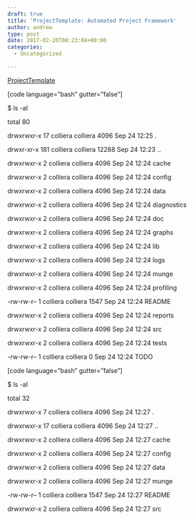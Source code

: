```yaml
---
draft: true
title: 'ProjectTemplate: Automated Project Framework'
author: andrew
type: post
date: 2017-02-26T08:23:04+00:00
categories:
  - Uncategorized

---
```

[ProjectTemplate][1]

[code language=&#8221;bash&#8221; gutter=&#8221;false&#8221;]
  
$ ls -al
  
total 80
  
drwxrwxr-x 17 colliera colliera 4096 Sep 24 12:25 .
  
drwxr-xr-x 181 colliera colliera 12288 Sep 24 12:23 ..
  
drwxrwxr-x 2 colliera colliera 4096 Sep 24 12:24 cache
  
drwxrwxr-x 2 colliera colliera 4096 Sep 24 12:24 config
  
drwxrwxr-x 2 colliera colliera 4096 Sep 24 12:24 data
  
drwxrwxr-x 2 colliera colliera 4096 Sep 24 12:24 diagnostics
  
drwxrwxr-x 2 colliera colliera 4096 Sep 24 12:24 doc
  
drwxrwxr-x 2 colliera colliera 4096 Sep 24 12:24 graphs
  
drwxrwxr-x 2 colliera colliera 4096 Sep 24 12:24 lib
  
drwxrwxr-x 2 colliera colliera 4096 Sep 24 12:24 logs
  
drwxrwxr-x 2 colliera colliera 4096 Sep 24 12:24 munge
  
drwxrwxr-x 2 colliera colliera 4096 Sep 24 12:24 profiling
  
-rw-rw-r&#8211; 1 colliera colliera 1547 Sep 24 12:24 README
  
drwxrwxr-x 2 colliera colliera 4096 Sep 24 12:24 reports
  
drwxrwxr-x 2 colliera colliera 4096 Sep 24 12:24 src
  
drwxrwxr-x 2 colliera colliera 4096 Sep 24 12:24 tests
  
-rw-rw-r&#8211; 1 colliera colliera 0 Sep 24 12:24 TODO
  


[code language=&#8221;bash&#8221; gutter=&#8221;false&#8221;]
  
$ ls -al
  
total 32
  
drwxrwxr-x 7 colliera colliera 4096 Sep 24 12:27 .
  
drwxrwxr-x 17 colliera colliera 4096 Sep 24 12:27 ..
  
drwxrwxr-x 2 colliera colliera 4096 Sep 24 12:27 cache
  
drwxrwxr-x 2 colliera colliera 4096 Sep 24 12:27 config
  
drwxrwxr-x 2 colliera colliera 4096 Sep 24 12:27 data
  
drwxrwxr-x 2 colliera colliera 4096 Sep 24 12:27 munge
  
-rw-rw-r&#8211; 1 colliera colliera 1547 Sep 24 12:27 README
  
drwxrwxr-x 2 colliera colliera 4096 Sep 24 12:27 src
  


 [1]: http://projecttemplate.net/
